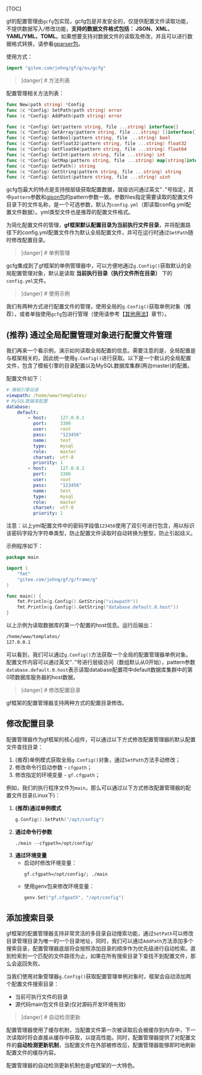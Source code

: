 [TOC]


gf的配置管理由```gcfg```包实现，gcfg包是并发安全的，仅提供配置文件读取功能，不提供数据写入/修改功能，**支持的数据文件格式包括： JSON、XML、YAML/YML、TOML**。如果想要支持对数据文件的读取及修改，并且可以进行数据格式转换，请参看[gparser包](数据编码解析.md)。

使用方式：
```go
import "gitee.com/johng/gf/g/os/gcfg"
```

>[danger] # 方法列表

配置管理相关方法列表：

```go
func New(path string) *Config
func (c *Config) SetPath(path string) error
func (c *Config) AddPath(path string) error

func (c *Config) Get(pattern string, file ...string) interface{}
func (c *Config) GetArray(pattern string, file ...string) []interface{}
func (c *Config) GetBool(pattern string, file ...string) bool
func (c *Config) GetFloat32(pattern string, file ...string) float32
func (c *Config) GetFloat64(pattern string, file ...string) float64
func (c *Config) GetInt(pattern string, file ...string) int
func (c *Config) GetMap(pattern string, file ...string) map[string]interface{}
func (c *Config) GetPath() string
func (c *Config) GetString(pattern string, file ...string) string
func (c *Config) GetUint(pattern string, file ...string) uint
```

gcfg包最大的特点是支持按层级获取配置数据，层级访问通过英文"```.```"号指定，其中```pattern```参数和[gjson包](JSON模块.md)的pattern参数一致。参数files指定需要读取的配置文件目录下的文件名称，是一个可选参数，默认为```config.yml```（即读取config.yml配置文件数据）。yml类型文件也是推荐的配置文件格式。

为简化配置文件的管理，**gf框架默认配置目录为当前执行文件目录**，并将配置路径下的config.yml配置文件作为默认全局配置文件，并可在运行时通过```SetPath```随时修改配置目录。

>[danger] # 单例管理

gcfg集成到了gf框架的单例管理器中，可以方便地通过```g.Config()```获取默认的全局配置管理对象，默认是读取 **当前执行目录（执行文件所在目录）** 下的```config.yml```文件。

>[danger] # 使用示例

我们有两种方式进行配置文件的管理，使用全局的```g.Config()```获取单例对象（推荐），或者单独使用```gcfg```包进行管理（使用请参考【[其他用法](其他用法.md)】章节）。

## (推荐) 通过全局配置管理对象进行配置文件管理

我们再来一个看示例，演示如何读取全局配置的信息。需要注意的是，全局配置是与框架相关的，因此统一使用```g.Config()```进行获取。以下是一个默认的全局配置文件，包含了模板引擎的目录配置以及MySQL数据库集群(两台master)的配置。

配置文件如下：
```yml
# 模板引擎目录
viewpath: /home/www/templates/
# MySQL数据库配置
database:
    default:
        - host:     127.0.0.1
          port:     3306
          user:     root
          pass:     "123456"
          name:     test
          type:     mysql
          role:     master
          charset:  utf-8
          priority: 1
        - host:     127.0.0.1
          port:     3306
          user:     root
          pass:     "123456"
          name:     test
          type:     mysql
          role:     master
          charset:  utf-8
          priority: 1
```
注意：以上yml配置文件中的密码字段值```123456```使用了双引号进行包含，用以标识该密码字段为字符串类型，防止配置文件读取时自动转换为整型，防止引起歧义。

示例程序如下：
```go
package main

import (
    "fmt"
    "gitee.com/johng/gf/g/frame/g"
)

func main() {
    fmt.Println(g.Config().GetString("viewpath"))
    fmt.Println(g.Config().GetString("database.default.0.host"))
}
```
以上示例为读取数据库的第一个配置的host信息。运行后输出：
```html
/home/www/templates/
127.0.0.1
```
可以看到，我们可以通过```g.Config()```方法获取一个全局的配置管理器单例对象。配置文件内容可以通过英文“```.```”号进行层级访问（数组默认从0开始），pattern参数```database.default.0.host```表示读取database配置项中default数据库集群中的第0项数据库服务器的host数据。
    
    
    


>[danger] # 修改配置目录

gf框架的配置管理器支持两种方式的配置目录修改。

## 修改配置目录
配置管理器作为gf框架的核心组件，可以通过以下方式修改配置管理器的默认配置文件查找目录：
1. (推荐)单例模式获取全局```g.Config()```对象，通过```SetPath```方法手动修改；
2. 修改命令行启动参数 - ```cfgpath```；
3. 修改指定的环境变量 - ```gf.cfgpath```；

例如，我们的执行程序文件为```main```，那么可以通过以下方式修改配置管理器的配置文件目录(Linux下)：

1. **(推荐)通过单例模式**
	```go
    g.Config().SetPath("/opt/config")
    ```
3. **通过命令行参数**
    ```shell
    ./main --cfgpath=/opt/config/
    ```
1. **通过环境变量**
    * 启动时修改环境变量：
        ```shell
        gf.cfgpath=/opt/config/; ./main
        ```
    * 使用genv包来修改环境变量：
        ```go
        genv.Set("gf.cfgpath", "/opt/config")
        ```
## 添加搜索目录

gf框架的配置管理器支持非常灵活的多目录自动搜索功能，通过```SetPath```可以修改目录管理目录为唯一的一个目录地址，同时，我们可以通过```AddPath```方法添加多个搜索目录，配置管理器底层将会按照添加目录的顺序作为优先级进行自动检索。直到检索到一个匹配的文件路径为止，如果在所有搜索目录下查找不到配置文件，那么会返回失败。

当我们使用对象管理器```g.Config()```获取配置管理单例对象时，框架会自动添加两个配置文件搜索目录：
* 当前可执行文件的目录
* 源代码main包文件目录(仅对源码开发环境有效)

>[danger] # 自动检测更新

配置管理器使用了缓存机制，当配置文件第一次被读取后会被缓存到内存中，下一次读取时将会直接从缓存中获取，以提高性能。同时，配置管理器提供了对配置文件的**自动检测更新机制**，当配置文件在外部被修改后，配置管理器能够即时地刷新配置文件的缓存内容。

配置管理器的自动检测更新机制也是gf框架的一大特色。




